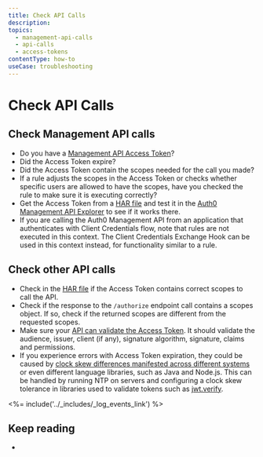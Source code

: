 ```yaml
---
title: Check API Calls
description: 
topics:
  - management-api-calls
  - api-calls
  - access-tokens
contentType: how-to
useCase: troubleshooting
---
```

# Check API Calls

## Check Management API calls

* Do you have a [Management API Access Token](/api/management/v2/tokens)?
* Did the Access Token expire?
* Did the Access Token contain the scopes needed for the call you made?
* If a rule adjusts the scopes in the Access Token or checks whether specific users are allowed to have the scopes, have you checked the rule to make sure it is executing correctly?  
* Get the Access Token from a [HAR file](/troubleshoot/guides/generate-har-files) and test it in the [Auth0 Management API Explorer](/api/management/v2/) to see if it works there.
* If you are calling the Auth0 Management API from an application that authenticates with Client Credentials flow, note that rules are not executed in this context. The Client Credentials Exchange Hook can be used in this context instead, for functionality similar to a rule.

## Check other API calls

* Check in the [HAR file](/troubleshoot/guides/generate-har-files) if the Access Token contains correct scopes to call the API.
* Check if the response to the `/authorize` endpoint call contains a scopes object. If so, check if the returned scopes are different from the requested scopes.
* Make sure your [API can validate the Access Token](/tokens/guides/access-token/validate-access-token).  It should validate the audience, issuer, client (if any), signature algorithm, signature, claims and permissions.
* If you experience errors with Access Token expiration, they could be caused by [clock skew differences manifested across different systems](/connector/troubleshooting#clock-skew) or even different language libraries, such as Java and Node.js.  This can be handled by running NTP on servers and configuring a clock skew tolerance in libraries used to validate tokens such as [jwt.verify](https://github.com/auth0/node-jsonwebtoken#jwtverifytoken-secretorpublickey-options-callback).

<%= include('../_includes/_log_events_link') %>

## Keep reading

* 
